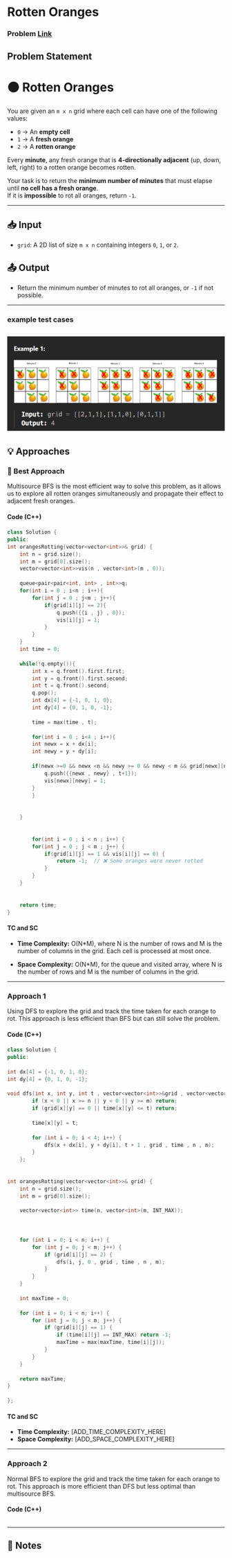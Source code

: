 # Rotten Oranges

### Problem [Link](https://leetcode.com/problems/rotting-oranges/)

## Problem Statement

# 🟠 Rotten Oranges

You are given an `m x n` grid where each cell can have one of the following values:

- `0` → An **empty cell**
- `1` → A **fresh orange**
- `2` → A **rotten orange**

Every **minute**, any fresh orange that is **4-directionally adjacent** (up, down, left, right) to a rotten orange becomes rotten.

Your task is to return the **minimum number of minutes** that must elapse until **no cell has a fresh orange**.  
If it is **impossible** to rot all oranges, return `-1`.

---

## 📥 Input
- `grid`: A 2D list of size `m x n` containing integers `0`, `1`, or `2`.

## 📤 Output
- Return the minimum number of minutes to rot all oranges, or `-1` if not possible.

---

### example test cases

![alt text](image-8.png)
---
## 💡 Approaches

### 📌 Best Approach 
Multisource BFS is the most efficient way to solve this problem, as it allows us to explore all rotten oranges simultaneously and propagate their effect to adjacent fresh oranges.

#### Code (C++)
```cpp
class Solution {
public:
int orangesRotting(vector<vector<int>>& grid) {
    int n = grid.size();
    int m = grid[0].size();
    vector<vector<int>>vis(n , vector<int>(m , 0));

    queue<pair<pair<int, int> , int>>q;
    for(int i = 0 ; i<n ; i++){
        for(int j = 0 ; j<m ; j++){
            if(grid[i][j] == 2){
                q.push({{i , j} , 0});
                vis[i][j] = 1;
            }
        }
    }
    int time = 0;

    while(!q.empty()){
        int x = q.front().first.first;
        int y = q.front().first.second;
        int t = q.front().second;
        q.pop();
        int dx[4] = {-1, 0, 1, 0};
        int dy[4] = {0, 1, 0, -1};

        time = max(time , t);

        for(int i = 0 ; i<4 ; i++){
        int newx = x + dx[i];
        int newy = y + dy[i];

        if(newx >=0 && newx <n && newy >= 0 && newy < m && grid[newx][newy] == 1 && vis[newx][newy] == 0){
            q.push({{newx , newy} , t+1});
            vis[newx][newy] = 1;
        }
        }


    }


        for(int i = 0 ; i < n ; i++) {
        for(int j = 0 ; j < m ; j++) {
            if(grid[i][j] == 1 && vis[i][j] == 0) {
                return -1;  // ❌ Some oranges were never rotted
            }
        }
    }


    return time;
}
```
#### TC and SC
- **Time Complexity:** O(N*M), where N is the number of rows and M is the number of columns in the grid. Each cell is processed at most once.                   

- **Space Complexity:** O(N*M), for the queue and visited array, where N is the number of rows and M is the number of columns in the grid.

---

### Approach 1
Using DFS to explore the grid and track the time taken for each orange to rot. This approach is less efficient than BFS but can still solve the problem.
#### Code (C++)
```cpp
class Solution {
public:

int dx[4] = {-1, 0, 1, 0};
int dy[4] = {0, 1, 0, -1};

void dfs(int x, int y, int t , vector<vector<int>>&grid , vector<vector<int>>&time , int n ,int m) {
        if (x < 0 || x >= n || y < 0 || y >= m) return;
        if (grid[x][y] == 0 || time[x][y] <= t) return;

        time[x][y] = t;

        for (int i = 0; i < 4; i++) {
            dfs(x + dx[i], y + dy[i], t + 1 , grid , time , n , m);
        }
    };

    
int orangesRotting(vector<vector<int>>& grid) {
    int n = grid.size();
    int m = grid[0].size();

    vector<vector<int>> time(n, vector<int>(m, INT_MAX));



    for (int i = 0; i < n; i++) {
        for (int j = 0; j < m; j++) {
            if (grid[i][j] == 2) {
                dfs(i, j, 0 , grid , time , n , m);
            }
        }
    }

    int maxTime = 0;

    for (int i = 0; i < n; i++) {
        for (int j = 0; j < m; j++) {
            if (grid[i][j] == 1) {
                if (time[i][j] == INT_MAX) return -1; 
                maxTime = max(maxTime, time[i][j]);
            }
        }
    }

    return maxTime;
}

};
```
#### TC and SC
- **Time Complexity:** [ADD_TIME_COMPLEXITY_HERE]
- **Space Complexity:** [ADD_SPACE_COMPLEXITY_HERE]

---

### Approach 2
Normal BFS to explore the grid and track the time taken for each orange to rot. This approach is more efficient than DFS but less optimal than multisource BFS.
#### Code (C++)
```cpp

```


---

## 📝 Notes
